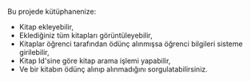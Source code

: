 Bu projede kütüphanenize:
* Kitap ekleyebilir,
* Eklediğiniz tüm kitapları görüntüleyebilir,
* Kitaplar öğrenci tarafından ödünç alınmışsa öğrenci bilgileri sisteme girilebilir,
* Kitap Id'sine göre kitap arama işlemi yapabilir,
* Ve bir kitabın ödünç alınıp alınmadığını sorgulatabilirsiniz.
